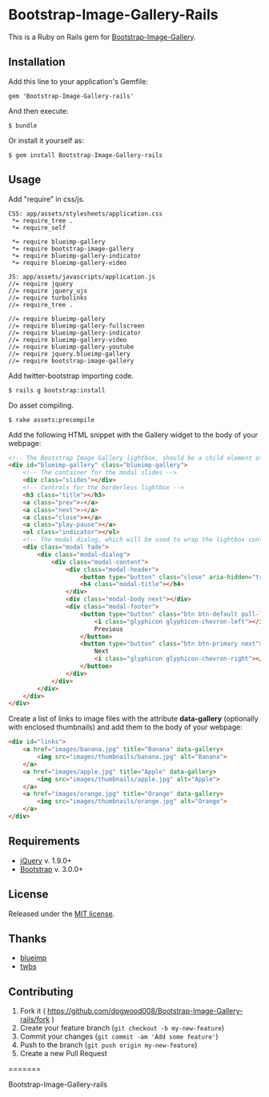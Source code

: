 # Bootstrap-Image-Gallery-Rails
This is a Ruby on Rails gem for [Bootstrap-Image-Gallery](https://github.com/blueimp/Bootstrap-Image-Gallery).

## Installation

Add this line to your application's Gemfile:

    gem 'Bootstrap-Image-Gallery-rails'

And then execute:

    $ bundle

Or install it yourself as:

    $ gem install Bootstrap-Image-Gallery-rails


## Usage

Add "require" in css/js.

```
CSS: app/assets/stylesheets/application.css
 *= require_tree .
 *= require_self

 *= require blueimp-gallery
 *= require bootstrap-image-gallery
 *= require blueimp-gallery-indicator
 *= require blueimp-gallery-video

JS: app/assets/javascripts/application.js
//= require jquery
//= require jquery_ujs
//= require turbolinks
//= require_tree .

//= require blueimp-gallery
//= require blueimp-gallery-fullscreen
//= require blueimp-gallery-indicator
//= require blueimp-gallery-video
//= require blueimp-gallery-youtube
//= require jquery.blueimp-gallery
//= require bootstrap-image-gallery
```

Add twitter-bootstrap importing code.

```
$ rails g bootstrap:install

```


Do asset compiling.

```
$ rake assets:precompile
```

Add the following HTML snippet with the Gallery widget to the body of your webpage:

```html
<!-- The Bootstrap Image Gallery lightbox, should be a child element of the document body -->
<div id="blueimp-gallery" class="blueimp-gallery">
    <!-- The container for the modal slides -->
    <div class="slides"></div>
    <!-- Controls for the borderless lightbox -->
    <h3 class="title"></h3>
    <a class="prev">‹</a>
    <a class="next">›</a>
    <a class="close">×</a>
    <a class="play-pause"></a>
    <ol class="indicator"></ol>
    <!-- The modal dialog, which will be used to wrap the lightbox content -->
    <div class="modal fade">
        <div class="modal-dialog">
            <div class="modal-content">
                <div class="modal-header">
                    <button type="button" class="close" aria-hidden="true">&times;</button>
                    <h4 class="modal-title"></h4>
                </div>
                <div class="modal-body next"></div>
                <div class="modal-footer">
                    <button type="button" class="btn btn-default pull-left prev">
                        <i class="glyphicon glyphicon-chevron-left"></i>
                        Previous
                    </button>
                    <button type="button" class="btn btn-primary next">
                        Next
                        <i class="glyphicon glyphicon-chevron-right"></i>
                    </button>
                </div>
            </div>
        </div>
    </div>
</div>
```

Create a list of links to image files with the attribute **data-gallery** (optionally with enclosed thumbnails) and add them to the body of your webpage:

```html
<div id="links">
    <a href="images/banana.jpg" title="Banana" data-gallery>
        <img src="images/thumbnails/banana.jpg" alt="Banana">
    </a>
    <a href="images/apple.jpg" title="Apple" data-gallery>
        <img src="images/thumbnails/apple.jpg" alt="Apple">
    </a>
    <a href="images/orange.jpg" title="Orange" data-gallery>
        <img src="images/thumbnails/orange.jpg" alt="Orange">
    </a>
</div>
```


## Requirements
* [jQuery](http://jquery.com/) v. 1.9.0+
* [Bootstrap](http://getbootstrap.com/) v. 3.0.0+

## License
Released under the [MIT license](http://www.opensource.org/licenses/MIT).

## Thanks
* [blueimp](https://github.com/blueimp)
* [twbs](https://github.com/twbs)

## Contributing

1. Fork it ( https://github.com/dogwood008/Bootstrap-Image-Gallery-rails/fork )
2. Create your feature branch (`git checkout -b my-new-feature`)
3. Commit your changes (`git commit -am 'Add some feature'`)
4. Push to the branch (`git push origin my-new-feature`)
5. Create a new Pull Request

=======

Bootstrap-Image-Gallery-rails

